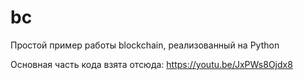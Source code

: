 # bc
Простой пример работы blockchain, реализованный на Python

Основная часть кода взята отсюда: https://youtu.be/JxPWs8Ojdx8

